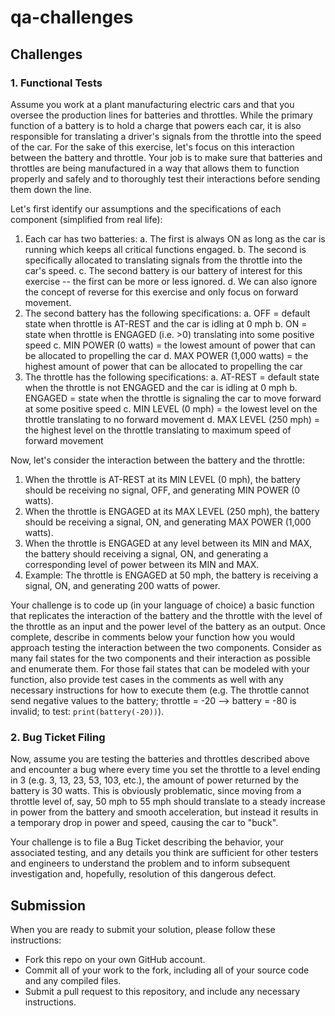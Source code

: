 # qa-challenges
## Challenges
### 1. Functional Tests
Assume you work at a plant manufacturing electric cars and that you oversee the production lines for batteries and throttles. While the primary function of a battery is to hold a charge that powers each car, it is also responsible for translating a driver's signals from the throttle into the speed of the car. For the sake of this exercise, let's focus on this interaction between the battery and throttle. Your job is to make sure that batteries and throttles are being manufactured in a way that allows them to function properly and safely and to thoroughly test their interactions before sending them down the line.

Let's first identify our assumptions and the specifications of each component (simplified from real life):
1. Each car has two batteries: 
  a. The first is always ON as long as the car is running which keeps all critical functions engaged.
  b. The second is specifically allocated to translating signals from the throttle into the car's speed.
  c. The second battery is our battery of interest for this exercise -- the first can be more or less ignored.
  d. We can also ignore the concept of reverse for this exercise and only focus on forward movement.
2. The second battery has the following specifications:
  a. OFF = default state when throttle is AT-REST and the car is idling at 0 mph
  b. ON = state when throttle is ENGAGED (i.e. >0) translating into some positive speed
  c. MIN POWER (0 watts) = the lowest amount of power that can be allocated to propelling the car
  d. MAX POWER (1,000 watts) = the highest amount of power that can be allocated to propelling the car
3. The throttle has the following specifications:
  a. AT-REST = default state when the throttle is not ENGAGED and the car is idling at 0 mph
  b. ENGAGED = state when the throttle is signaling the car to move forward at some positive speed
  c. MIN LEVEL (0 mph) = the lowest level on the throttle translating to no forward movement
  d. MAX LEVEL (250 mph) = the highest level on the throttle translating to maximum speed of forward movement

Now, let's consider the interaction between the battery and the throttle:
1. When the throttle is AT-REST at its MIN LEVEL (0 mph), the battery should be receiving no signal, OFF, and generating MIN POWER (0 watts).
2. When the throttle is ENGAGED at its MAX LEVEL (250 mph), the battery should be receiving a signal, ON, and generating MAX POWER (1,000 watts).
3. When the throttle is ENGAGED at any level between its MIN and MAX, the battery should receiving a signal, ON, and generating a corresponding level of power between its MIN and MAX.
4. Example: The throttle is ENGAGED at 50 mph, the battery is receiving a signal, ON, and generating 200 watts of power.

Your challenge is to code up (in your language of choice) a basic function that replicates the interaction of the battery and the throttle with the level of the throttle as an input and the power level of the battery as an output. Once complete, describe in comments below your function how you would approach testing the interaction between the two components. Consider as many fail states for the two components and their interaction as possible and enumerate them. For those fail states that can be modeled with your function, also provide test cases in the comments as well with any necessary instructions for how to execute them (e.g. The throttle cannot send negative values to the battery; throttle = -20 --> battery = -80 is invalid; to test: `print(battery(-20))`).


### 2. Bug Ticket Filing
Now, assume you are testing the batteries and throttles described above and encounter a bug where every time you set the throttle to a level ending in 3 (e.g. 3, 13, 23, 53, 103, etc.), the amount of power returned by the battery is 30 watts. This is obviously problematic, since moving from a throttle level of, say, 50 mph to 55 mph should translate to a steady increase in power from the battery and smooth acceleration, but instead it results in a temporary drop in power and speed, causing the car to "buck". 

Your challenge is to file a Bug Ticket describing the behavior, your associated testing, and any details you think are sufficient for other testers and engineers to understand the problem and to inform subsequent investigation and, hopefully, resolution of this dangerous defect.


## Submission
When you are ready to submit your solution, please follow these instructions:
* Fork this repo on your own GitHub account.
* Commit all of your work to the fork, including all of your source code and any compiled files.
* Submit a pull request to this repository, and include any necessary instructions.
